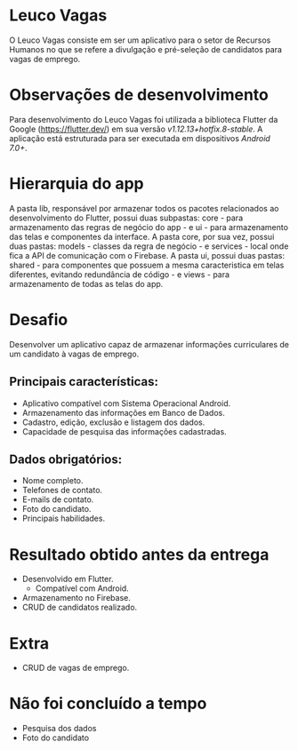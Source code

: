 # Leuco Vagas

O Leuco Vagas consiste em ser um aplicativo para o setor de Recursos Humanos no que se refere a divulgação e pré-seleção de candidatos para vagas de emprego.

# Observações de desenvolvimento

Para desenvolvimento do Leuco Vagas foi utilizada a biblioteca Flutter da Google (https://flutter.dev/) em sua versão *v1.12.13+hotfix.8-stable*.
A aplicação está estruturada para ser executada em dispositivos *Android 7.0+*.

# Hierarquia do app

A pasta lib, responsável por armazenar todos os pacotes relacionados ao desenvolvimento do Flutter, possui duas subpastas: core - para armazenamento das regras de negócio do app - e ui - para armazenamento das telas e componentes da interface.
A pasta core, por sua vez, possui duas pastas: models - classes da regra de negócio - e services - local onde fica a API de comunicação com o Firebase.
A pasta ui, possui duas pastas: shared - para componentes que possuem a mesma caracteristica em telas diferentes, evitando redundância de código - e views - para armazenamento de todas as telas do app.

# Desafio

Desenvolver um aplicativo capaz de armazenar informações curriculares de um candidato à vagas de emprego.

## Principais características:
- Aplicativo compatível com Sistema Operacional Android.
- Armazenamento das informações em Banco de Dados.
- Cadastro, edição, exclusão e listagem dos dados.
- Capacidade de pesquisa das informações cadastradas.

## Dados obrigatórios:
- Nome completo.
- Telefones de contato.
- E-mails de contato.
- Foto do candidato.
- Principais habilidades.

# Resultado obtido antes da entrega
- Desenvolvido em Flutter.
  - Compatível com Android.
- Armazenamento no Firebase.
- CRUD de candidatos realizado.

# Extra

- CRUD de vagas de emprego.

# Não foi concluído a tempo
- Pesquisa dos dados
- Foto do candidato

